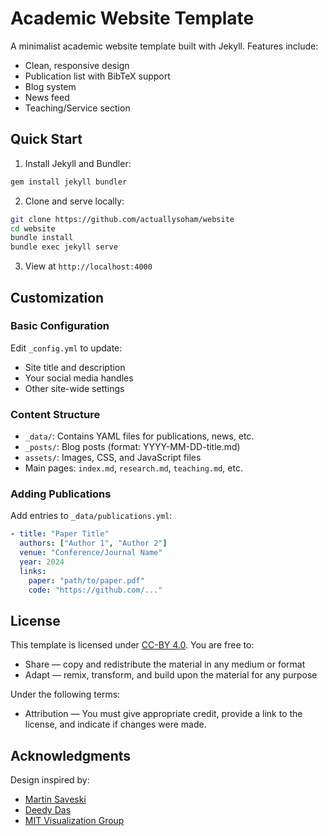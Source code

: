 # Academic Website Template

A minimalist academic website template built with Jekyll. Features include:
- Clean, responsive design
- Publication list with BibTeX support
- Blog system
- News feed
- Teaching/Service section

## Quick Start

1. Install Jekyll and Bundler:
```bash
gem install jekyll bundler
```

2. Clone and serve locally:
```bash
git clone https://github.com/actuallysoham/website
cd website
bundle install
bundle exec jekyll serve
```

3. View at `http://localhost:4000`

## Customization

### Basic Configuration
Edit `_config.yml` to update:
- Site title and description
- Your social media handles
- Other site-wide settings

### Content Structure
- `_data/`: Contains YAML files for publications, news, etc.
- `_posts/`: Blog posts (format: YYYY-MM-DD-title.md)
- `assets/`: Images, CSS, and JavaScript files
- Main pages: `index.md`, `research.md`, `teaching.md`, etc.

### Adding Publications
Add entries to `_data/publications.yml`:
```yaml
- title: "Paper Title"
  authors: ["Author 1", "Author 2"]
  venue: "Conference/Journal Name"
  year: 2024
  links:
    paper: "path/to/paper.pdf"
    code: "https://github.com/..."
```

## License

This template is licensed under [CC-BY 4.0](https://creativecommons.org/licenses/by/4.0/). You are free to:
- Share — copy and redistribute the material in any medium or format
- Adapt — remix, transform, and build upon the material for any purpose

Under the following terms:
- Attribution — You must give appropriate credit, provide a link to the license, and indicate if changes were made.

## Acknowledgments

Design inspired by:
- [Martin Saveski](https://faculty.washington.edu/msaveski)
- [Deedy Das](https://debarghyadas.com)
- [MIT Visualization Group](https://vis.csail.mit.edu) 